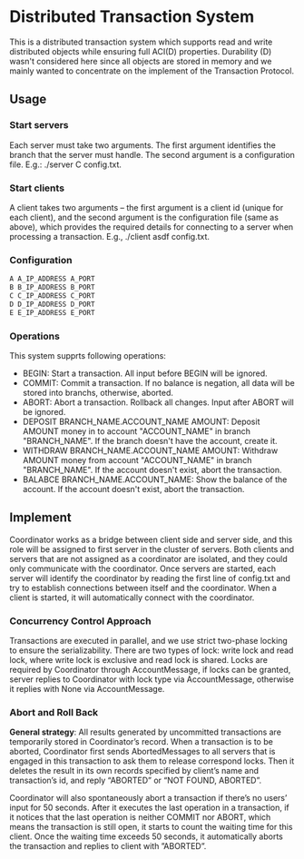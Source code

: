 # Distributed Transaction System

This is a distributed transaction system which supports read and write distributed objects while ensuring full ACI(D) properties. Durability (D) wasn't considered here since all objects are stored in memory and we mainly wanted to concentrate on the implement of the Transaction Protocol. 

## Usage

### Start servers

Each server must take two arguments. The first argument identifies the branch that the server must handle. The second argument is a configuration file. E.g.: ./server C config.txt.

### Start clients

A client takes two arguments – the first argument is a client id (unique for each client), and the second argument is the configuration file (same as above), which provides the required details for connecting to a server when processing a transaction. E.g., ./client asdf config.txt.

### Configuration

```sh
A A_IP_ADDRESS A_PORT
B B_IP_ADDRESS B_PORT
C C_IP_ADDRESS C_PORT
D D_IP_ADDRESS D_PORT
E E_IP_ADDRESS E_PORT
```

### Operations

This system supprts following operations:

- BEGIN: Start a transaction. All input before BEGIN will be ignored.
- COMMIT: Commit a transaction. If no balance is negation, all data will be stored into branchs, otherwise, aborted.
- ABORT: Abort a transaction. Rollback all changes. Input after ABORT will be ignored.
- DEPOSIT BRANCH_NAME.ACCOUNT_NAME AMOUNT: Deposit AMOUNT money in to account "ACCOUNT_NAME" in branch "BRANCH_NAME". If the branch doesn't have the account, create it.
- WITHDRAW BRANCH_NAME.ACCOUNT_NAME AMOUNT: Withdraw AMOUNT money from account "ACCOUNT_NAME" in branch "BRANCH_NAME". If the account doesn't exist, abort the transaction.
- BALABCE BRANCH_NAME.ACCOUNT_NAME: Show the balance of the account. If the account doesn't exist, abort the transaction.

## Implement

Coordinator works as a bridge between client side and server side, and this role will be assigned to first server in the cluster of servers. Both clients and servers that are not assigned as a coordinator are isolated, and they could only communicate with the coordinator. Once servers are started, each server will identify the coordinator by reading the first line of config.txt and try to establish connections between itself and the coordinator. When a client is started, it will automatically connect with the coordinator.


### Concurrency Control Approach

Transactions are executed in parallel, and we use strict two-phase locking to ensure the serializability. There are two types of lock: write lock and read lock, where write lock is exclusive and read lock is shared. Locks are required by Coordinator through AccountMessage, if locks can be granted, server replies to Coordinator with lock type via AccountMessage, otherwise it replies with None via AccountMessage.

### Abort and Roll Back

**General strategy**:
All results generated by uncommitted transactions are temporarily stored in Coordinator’s record. When a transaction is to be aborted, Coordinator first sends AbortedMessages to all servers that is engaged in this transaction to ask them to release correspond locks. Then it deletes the result in its own records specified by client’s name and transaction’s id, and reply “ABORTED” or “NOT FOUND, ABORTED”. 

Coordinator will also spontaneously abort a transaction if there’s no users’ input for 50 seconds. After it executes the last operation in a transaction, if it notices that the last operation is neither COMMIT nor ABORT, which means the transaction is still open, it starts to count the waiting time for this client. Once the waiting time exceeds 50 seconds, it automatically aborts the transaction and replies to client with ”ABORTED”.